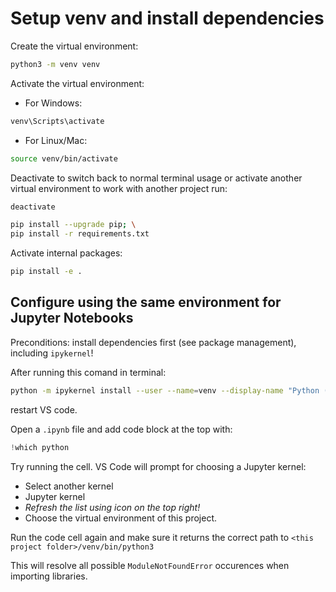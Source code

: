 # Setup venv and install dependencies

Create the virtual environment: 
```bash
python3 -m venv venv
```

Activate the virtual environment:
- For Windows: 
```bash
venv\Scripts\activate
```

- For Linux/Mac: 
```bash
source venv/bin/activate
```

Deactivate to switch back to normal terminal usage or activate another virtual environment to work with another project run:
```bash
deactivate
```

```bash
pip install --upgrade pip; \
pip install -r requirements.txt
```

Activate internal packages:
```bash
pip install -e .
```

## Configure using the same environment for Jupyter Notebooks

Preconditions: install dependencies first (see package management), including `ipykernel`!

After running this comand in terminal:
```bash
python -m ipykernel install --user --name=venv --display-name "Python (venv)"
```
restart VS code.

Open a `.ipynb` file and add code block at the top with:
```python
!which python
```

Try running the cell. VS Code will prompt for choosing a Jupyter kernel:
- Select another kernel
- Jupyter kernel
- *Refresh the list using icon on the top right!*
- Choose the virtual environment of this project.

Run the code cell again and make sure it returns the correct path to `<this project folder>/venv/bin/python3`

This will resolve all possible `ModuleNotFoundError` occurences when importing libraries.


